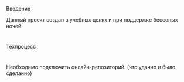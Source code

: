   Введение

Данный проект создан в учебных целях и при поддержке бессоных ночей.
#
  Техпроцесс
#
Необходимо подключить онлайн-репозиторий.
(что удачно и было сделанно)
